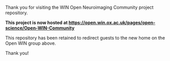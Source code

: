 <!-- Note from mkdocs: "If both an indx.md and a README.md are in the same directorfy, mkdocs will render the index file" and the README will still be rendered on github (https://www.mkdocs.org/user-guide/writing-your-docs/). Adding frontmatter to README breaks it." -->

Thank you for visiting the WIN Open Neuroimaging Community project repository.

**This project is now hosted at https://open.win.ox.ac.uk/pages/open-science/Open-WIN-Community**

This repository has been retained to redirect guests to the new home on the Open WIN group above.

Thank you!
